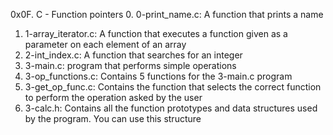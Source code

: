 0x0F. C - Function pointers
0. 0-print_name.c: A function that prints a name
1. 1-array_iterator.c: A function that executes a function given as a parameter on each element of an array
2. 2-int_index.c: A function that searches for an integer
3. 3-main.c: program that performs simple operations
4. 3-op_functions.c: Contains 5 functions for the 3-main.c program
5. 3-get_op_func.c: Contains the function that selects the correct function to perform the operation asked by the user
6. 3-calc.h: Contains all the function prototypes and data structures used by the program. You can use this structure